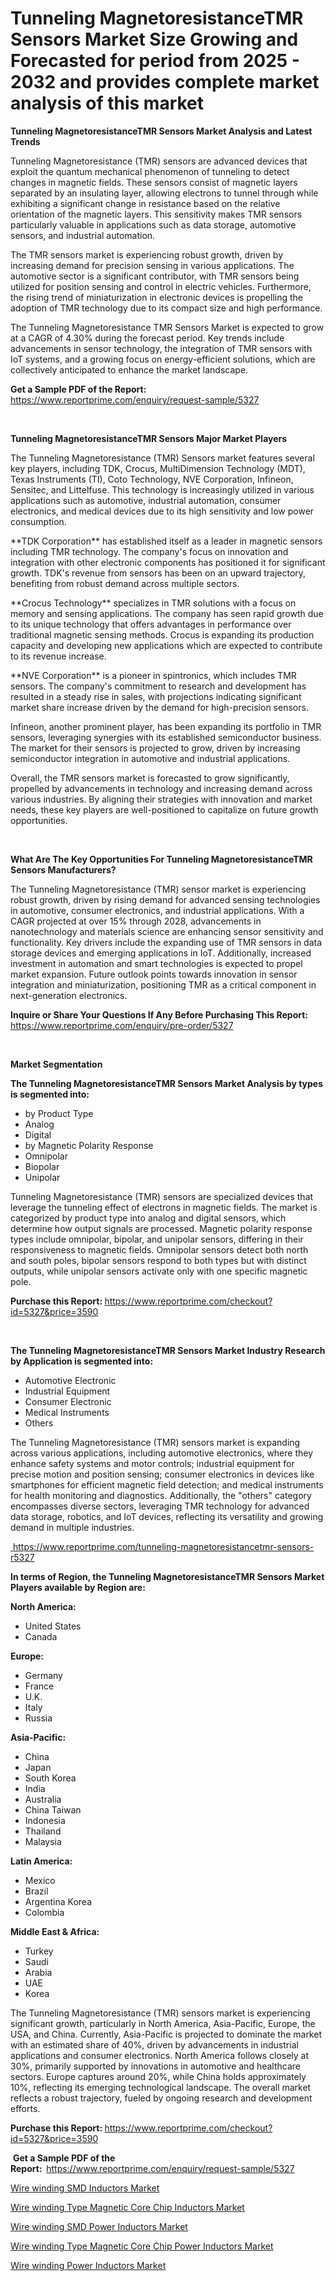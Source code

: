 <p><h1>Tunneling MagnetoresistanceTMR Sensors Market Size Growing and Forecasted for period from 2025 - 2032 and provides complete market analysis of this market</h1></p><p><strong>Tunneling MagnetoresistanceTMR Sensors Market Analysis and Latest Trends</strong></p>
<p><p>Tunneling Magnetoresistance (TMR) sensors are advanced devices that exploit the quantum mechanical phenomenon of tunneling to detect changes in magnetic fields. These sensors consist of magnetic layers separated by an insulating layer, allowing electrons to tunnel through while exhibiting a significant change in resistance based on the relative orientation of the magnetic layers. This sensitivity makes TMR sensors particularly valuable in applications such as data storage, automotive sensors, and industrial automation.</p><p>The TMR sensors market is experiencing robust growth, driven by increasing demand for precision sensing in various applications. The automotive sector is a significant contributor, with TMR sensors being utilized for position sensing and control in electric vehicles. Furthermore, the rising trend of miniaturization in electronic devices is propelling the adoption of TMR technology due to its compact size and high performance.</p><p>The Tunneling Magnetoresistance TMR Sensors Market is expected to grow at a CAGR of 4.30% during the forecast period. Key trends include advancements in sensor technology, the integration of TMR sensors with IoT systems, and a growing focus on energy-efficient solutions, which are collectively anticipated to enhance the market landscape.</p></p>
<p><strong>Get a Sample PDF of the Report:&nbsp;</strong> <a href="https://www.reportprime.com/enquiry/request-sample/5327?utm_campaign=1082&utm_medium=2&utm_source=Github&utm_content=ia&utm_term=19032025&utm_id=tunneling-magnetoresistancetmr-sensors">https://www.reportprime.com/enquiry/request-sample/5327</a></p>
<p>&nbsp;</p>
<p><strong>Tunneling MagnetoresistanceTMR Sensors Major Market Players</strong></p>
<p><p>The Tunneling Magnetoresistance (TMR) Sensors market features several key players, including TDK, Crocus, MultiDimension Technology (MDT), Texas Instruments (TI), Coto Technology, NVE Corporation, Infineon, Sensitec, and Littelfuse. This technology is increasingly utilized in various applications such as automotive, industrial automation, consumer electronics, and medical devices due to its high sensitivity and low power consumption.</p><p>**TDK Corporation** has established itself as a leader in magnetic sensors including TMR technology. The company's focus on innovation and integration with other electronic components has positioned it for significant growth. TDK's revenue from sensors has been on an upward trajectory, benefiting from robust demand across multiple sectors.</p><p>**Crocus Technology** specializes in TMR solutions with a focus on memory and sensing applications. The company has seen rapid growth due to its unique technology that offers advantages in performance over traditional magnetic sensing methods. Crocus is expanding its production capacity and developing new applications which are expected to contribute to its revenue increase.</p><p>**NVE Corporation** is a pioneer in spintronics, which includes TMR sensors. The company's commitment to research and development has resulted in a steady rise in sales, with projections indicating significant market share increase driven by the demand for high-precision sensors.</p><p>Infineon, another prominent player, has been expanding its portfolio in TMR sensors, leveraging synergies with its established semiconductor business. The market for their sensors is projected to grow, driven by increasing semiconductor integration in automotive and industrial applications.</p><p>Overall, the TMR sensors market is forecasted to grow significantly, propelled by advancements in technology and increasing demand across various industries. By aligning their strategies with innovation and market needs, these key players are well-positioned to capitalize on future growth opportunities.</p></p>
<p>&nbsp;</p>
<p><strong>What Are The Key Opportunities For Tunneling MagnetoresistanceTMR Sensors Manufacturers?</strong></p>
<p><p>The Tunneling Magnetoresistance (TMR) sensor market is experiencing robust growth, driven by rising demand for advanced sensing technologies in automotive, consumer electronics, and industrial applications. With a CAGR projected at over 15% through 2028, advancements in nanotechnology and materials science are enhancing sensor sensitivity and functionality. Key drivers include the expanding use of TMR sensors in data storage devices and emerging applications in IoT. Additionally, increased investment in automation and smart technologies is expected to propel market expansion. Future outlook points towards innovation in sensor integration and miniaturization, positioning TMR as a critical component in next-generation electronics.</p></p>
<p><strong>Inquire or Share Your Questions If Any Before Purchasing This Report:</strong> <a href="https://www.reportprime.com/enquiry/pre-order/5327?utm_campaign=1082&utm_medium=2&utm_source=Github&utm_content=ia&utm_term=19032025&utm_id=tunneling-magnetoresistancetmr-sensors">https://www.reportprime.com/enquiry/pre-order/5327</a></p>
<p>&nbsp;</p>
<p><strong>Market Segmentation</strong></p>
<p><strong>The Tunneling MagnetoresistanceTMR Sensors Market Analysis by types is segmented into:</strong></p>
<p><ul><li>by Product Type</li><li>Analog</li><li>Digital</li><li>by Magnetic Polarity Response</li><li>Omnipolar</li><li>Biopolar</li><li>Unipolar</li></ul></p>
<p><p>Tunneling Magnetoresistance (TMR) sensors are specialized devices that leverage the tunneling effect of electrons in magnetic fields. The market is categorized by product type into analog and digital sensors, which determine how output signals are processed. Magnetic polarity response types include omnipolar, bipolar, and unipolar sensors, differing in their responsiveness to magnetic fields. Omnipolar sensors detect both north and south poles, bipolar sensors respond to both types but with distinct outputs, while unipolar sensors activate only with one specific magnetic pole.</p></p>
<p><strong>Purchase this Report:&nbsp;</strong><a href="https://www.reportprime.com/checkout?id=5327&price=3590&utm_campaign=1082&utm_medium=2&utm_source=Github&utm_content=ia&utm_term=19032025&utm_id=tunneling-magnetoresistancetmr-sensors">https://www.reportprime.com/checkout?id=5327&price=3590</a></p>
<p>&nbsp;</p>
<p><strong>The Tunneling MagnetoresistanceTMR Sensors Market Industry Research by Application is segmented into:</strong></p>
<p><ul><li>Automotive Electronic</li><li>Industrial Equipment</li><li>Consumer Electronic</li><li>Medical Instruments</li><li>Others</li></ul></p>
<p><p>The Tunneling Magnetoresistance (TMR) sensors market is expanding across various applications, including automotive electronics, where they enhance safety systems and motor controls; industrial equipment for precise motion and position sensing; consumer electronics in devices like smartphones for efficient magnetic field detection; and medical instruments for health monitoring and diagnostics. Additionally, the "others" category encompasses diverse sectors, leveraging TMR technology for advanced data storage, robotics, and IoT devices, reflecting its versatility and growing demand in multiple industries.</p></p>
<p><a href="https://www.reportprime.com/tunneling-magnetoresistancetmr-sensors-r5327?utm_campaign=1082&utm_medium=2&utm_source=Github&utm_content=ia&utm_term=19032025&utm_id=tunneling-magnetoresistancetmr-sensors">&nbsp;https://www.reportprime.com/tunneling-magnetoresistancetmr-sensors-r5327</a></p>
<p><strong>In terms of Region, the Tunneling MagnetoresistanceTMR Sensors Market Players available by Region are:</strong></p>
<p>
    <p> <strong> North America: </strong>
        <ul>
            <li>United States</li>
            <li>Canada</li>
        </ul>
        </p> 
    <p> <strong> Europe: </strong>
        <ul>
            <li>Germany</li>
            <li>France</li>
            <li>U.K.</li>
            <li>Italy</li>
            <li>Russia</li>
        </ul>
        </p> 
    <p> <strong> Asia-Pacific: </strong>
        <ul>
            <li>China</li>
            <li>Japan</li>
            <li>South Korea</li>
            <li>India</li>
            <li>Australia</li>
            <li>China Taiwan</li>
            <li>Indonesia</li>
            <li>Thailand</li>
            <li>Malaysia</li>
        </ul>
        </p> 
    <p> <strong> Latin America: </strong>
        <ul>
            <li>Mexico</li>
            <li>Brazil</li>
            <li>Argentina Korea</li>
            <li>Colombia</li>
        </ul>
        </p> 
    <p> <strong> Middle East & Africa: </strong>
        <ul>
            <li>Turkey</li>
            <li>Saudi</li>
            <li>Arabia</li>
            <li>UAE</li>
            <li>Korea</li>
        </ul>
    </p>
    </p>
<p><p>The Tunneling Magnetoresistance (TMR) sensors market is experiencing significant growth, particularly in North America, Asia-Pacific, Europe, the USA, and China. Currently, Asia-Pacific is projected to dominate the market with an estimated share of 40%, driven by advancements in industrial applications and consumer electronics. North America follows closely at 30%, primarily supported by innovations in automotive and healthcare sectors. Europe captures around 20%, while China holds approximately 10%, reflecting its emerging technological landscape. The overall market reflects a robust trajectory, fueled by ongoing research and development efforts.</p></p>
<p><strong>Purchase this Report: </strong><a href="https://www.reportprime.com/checkout?id=5327&price=3590&utm_campaign=1082&utm_medium=2&utm_source=Github&utm_content=ia&utm_term=19032025&utm_id=tunneling-magnetoresistancetmr-sensors">https://www.reportprime.com/checkout?id=5327&price=3590</a></p>
<p>&nbsp;<strong>Get a Sample PDF of the Report:&nbsp;&nbsp;</strong><a href="https://www.reportprime.com/enquiry/request-sample/5327?utm_campaign=1082&utm_medium=2&utm_source=Github&utm_content=ia&utm_term=19032025&utm_id=tunneling-magnetoresistancetmr-sensors">https://www.reportprime.com/enquiry/request-sample/5327</a></p>
<p><strong></strong></p>
<p><p><a href="https://github.com/owaysusing/Market-Research-Report-List-1/blob/main/wire-winding-smd-inductors-market.md?utm_campaign=1082&utm_medium=2&utm_source=Github&utm_content=ia&utm_term=19032025&utm_id=tunneling-magnetoresistancetmr-sensors">Wire winding SMD Inductors Market</a></p><p><a href="https://github.com/gambokaiohjr/Market-Research-Report-List-1/blob/main/wire-winding-type-magnetic-core-chip-inductors-market.md?utm_campaign=1082&utm_medium=2&utm_source=Github&utm_content=ia&utm_term=19032025&utm_id=tunneling-magnetoresistancetmr-sensors">Wire winding Type Magnetic Core Chip Inductors Market</a></p><p><a href="https://github.com/aijazdeitzbq/Market-Research-Report-List-1/blob/main/wire-winding-smd-power-inductors-market.md?utm_campaign=1082&utm_medium=2&utm_source=Github&utm_content=ia&utm_term=19032025&utm_id=tunneling-magnetoresistancetmr-sensors">Wire winding SMD Power Inductors Market</a></p><p><a href="https://github.com/skoppmerlib9/Market-Research-Report-List-1/blob/main/wire-winding-type-magnetic-core-chip-power-inductors-market.md?utm_campaign=1082&utm_medium=2&utm_source=Github&utm_content=ia&utm_term=19032025&utm_id=tunneling-magnetoresistancetmr-sensors">Wire winding Type Magnetic Core Chip Power Inductors Market</a></p><p><a href="https://github.com/monacaquddus/Market-Research-Report-List-1/blob/main/wire-winding-power-inductors-market.md?utm_campaign=1082&utm_medium=2&utm_source=Github&utm_content=ia&utm_term=19032025&utm_id=tunneling-magnetoresistancetmr-sensors">Wire winding Power Inductors Market</a></p></p>